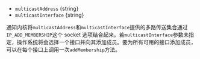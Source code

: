 <!-- YAML
added: v0.6.9
-->

* `multicastAddress` {string}
* `multicastInterface` {string}

通知内核将`multicastAddress`和`multicastInterface`提供的多路传送集合通过`IP_ADD_MEMBERSHIP`这个 socket 选项结合起来。若`multicastInterface`参数未指定，操作系统将会选择一个接口并向其添加成员。要为所有可用的接口添加成员，可以在每个接口上调用一次`addMembership`方法。

